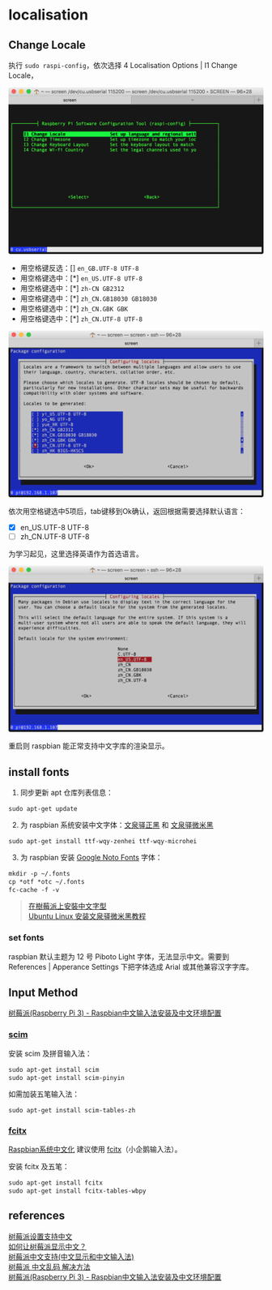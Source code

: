 # localisation

## Change Locale
执行 `sudo raspi-config`，依次选择 4 Localisation Options | I1 Change Locale，

![4-Localisation_Options-Items](./4-Localisation_Options-Items.png)

- 用空格键反选：[] `en_GB.UTF-8 UTF-8`  
- 用空格键选中：[*] `en_US.UTF-8 UTF-8`  
- 用空格键选中：[*] `zh-CN GB2312`  
- 用空格键选中：[*] `zh_CN.GB18030 GB18030`  
- 用空格键选中：[*] `zh_CN.GBK GBK`  
- 用空格键选中：[*] `zh_CN.UTF-8 UTF-8`  

![4-Localisation_Options-Change_Locales-selected](./4-Localisation_Options-Change_Locales-selected.png)

依次用空格键选中5项后，tab键移到Ok确认，返回根据需要选择默认语言：

- [x] en_US.UTF-8 UTF-8  
- [ ] zh_CN.UTF-8 UTF-8  

为学习起见，这里选择英语作为首选语言。

![4-Localisation_Options-Change_Locales-default](./4-Localisation_Options-Change_Locales-default.png)

重启则 raspbian 能正常支持中文字库的渲染显示。

## install fonts
1. 同步更新 apt 仓库列表信息：

```Shell
sudo apt-get update 
```

2. 为 raspbian 系统安装中文字体：[文泉驿正黑](http://wenq.org/wqy2/index.cgi?ZenHei) 和 [文泉驿微米黑](http://wenq.org/wqy2/index.cgi?MicroHei)

```Shell
sudo apt-get install ttf-wqy-zenhei ttf-wqy-microhei
```

3. 为 raspbian 安装 [Google Noto Fonts](http://www.google.com/get/noto/) 字体：  

```Shell
mkdir -p ~/.fonts
cp *otf *otc ~/.fonts
fc-cache -f -v
```

> [在樹莓派上安裝中文字型](http://studyraspberrypi.blogspot.com/2015/12/install-chinese-fonts.html)  
> [Ubuntu Linux 安装文泉驿微米黑教程](http://babybandf.blog.163.com/blog/static/6199353201051210729446/)  

### set fonts
raspbian 默认主题为 12 号 Piboto Light 字体，无法显示中文。需要到 References | Apperance Settings 下把字体选成 Arial 或其他兼容汉字字库。

## Input Method
[树莓派(Raspberry Pi 3) - Raspbian中文输入法安装及中文环境配置](http://blog.csdn.net/u012313335/article/details/53519302)  

### [scim](https://en.wikipedia.org/wiki/Smart_Common_Input_Method)
安装 scim 及拼音输入法：

```Shell
sudo apt-get install scim
sudo apt-get install scim-pinyin
```

如需加装五笔输入法：

```Shell
sudo apt-get install scim-tables-zh
```

### [fcitx](https://fcitx-im.org/wiki/Fcitx)
[Raspbian系统中文化](http://www.guokr.com/post/520901/) 建议使用 [fcitx](https://en.wikipedia.org/wiki/Fcitx)（小企鹅输入法）。

安装 fcitx 及五笔：

```Shell
sudo apt-get install fcitx
sudo apt-get install fcitx-tables-wbpy
```

## references
[树莓派设置支持中文](http://www.jianshu.com/p/00fc5725d3fc)  
[如何让树莓派显示中文？](http://shumeipai.nxez.com/2016/03/13/how-to-make-raspberry-pi-display-chinese.html)  
[树莓派中文支持(中文显示和中文输入法)](http://blog.csdn.net/rocklee/article/details/50083031)  
[树莓派 中文乱码 解决方法](http://blog.csdn.net/y511374875/article/details/73548195)  
[树莓派(Raspberry Pi 3) - Raspbian中文输入法安装及中文环境配置](http://blog.csdn.net/u012313335/article/details/53519302)  
